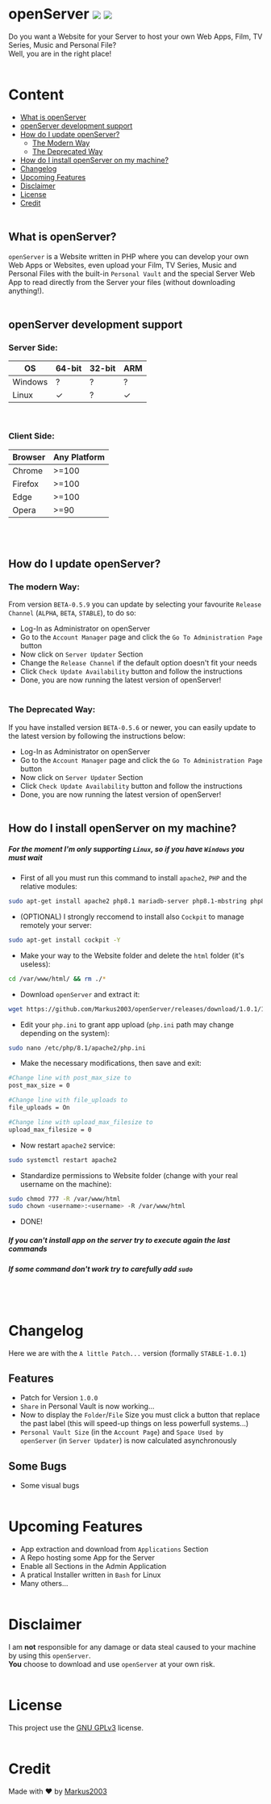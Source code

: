 # openServer ![](https://img.shields.io/github/languages/code-size/Markus2003/openServer?style=for-the-badge) ![](https://img.shields.io/github/license/Markus2003/openserver?style=for-the-badge)
Do you want a Website for your Server to host your own Web Apps, Film, TV Series, Music and Personal File?<br>
Well, you are in the right place!
<br><br>

# Content
- [What is openServer](#what-is-openserver)
- [openServer development support](#openserver-development-support)
- [How do I update openServer?](#how-do-i-update-openserver)
    - [The Modern Way](#the-modern-way)
    - [The Deprecated Way](#the-deprecated-way)
- [How do I install openServer on my machine?](#how-do-i-install-openserver-on-my-machine)
- [Changelog](#changelog)
- [Upcoming Features](#upcoming-features)
- [Disclaimer](#disclaimer)
- [License](#license)
- [Credit](#credit)
<br><br>

## What is openServer?
`openServer` is a Website written in PHP where you can develop your own Web Apps or Websites, even upload your Film, TV Series, Music and Personal Files with the built-in `Personal Vault` and the special Server Web App to read directly from the Server your files (without downloading anything!).
<br><br>

## openServer development support
### Server Side:
| OS | 64-bit | 32-bit | ARM |
|----|--------|--------|-----|
| Windows |  ?  |  ?  |  ?  |
| Linux   |  ✓  |  ?   |  ✓  |
<br>

### Client Side:
| Browser | Any Platform |
|---------|--------------|
| Chrome  |    >=100     |
| Firefox |    >=100     |
| Edge    |    >=100     |
| Opera   |    >=90      |

<br><br>

## How do I update openServer?
### The modern Way:
From version `BETA-0.5.9` you can update by selecting your favourite `Release Channel` (`ALPHA`, `BETA`, `STABLE`), to do so:
- Log-In as Administrator on openServer
- Go to the `Account Manager` page and click the `Go To Administration Page` button
- Now click on `Server Updater` Section
- Change the `Release Channel` if the default option doesn't fit your needs
- Click `Check Update Availability` button and follow the instructions
- Done, you are now running the latest version of openServer!
<br><br>

### The Deprecated Way:
If you have installed version `BETA-0.5.6` or newer, you can easily update to the latest version by following the instructions below:
- Log-In as Administrator on openServer
- Go to the `Account Manager` page and click the `Go To Administration Page` button
- Now click on `Server Updater` Section
- Click `Check Update Availability` button and follow the instructions
- Done, you are now running the latest version of openServer!
<br><br>

## How do I install openServer on my machine?
##### For the moment I'm only supporting `Linux`, so if you have `Windows` you must wait<br>
- First of all you must run this command to install `apache2`, `PHP` and the relative modules:
```bash
sudo apt-get install apache2 php8.1 mariadb-server php8.1-mbstring php8.1-mysql php8.1-xml php8.1-zip -y
```
- (OPTIONAL) I strongly reccomend to install also `Cockpit` to manage remotely your server:
```bash
sudo apt-get install cockpit -Y
```
- Make your way to the Website folder and delete the `html` folder (it's useless):
```bash
cd /var/www/html/ && rm ./*
```
- Download `openServer` and extract it:
```bash
wget https://github.com/Markus2003/openServer/releases/download/1.0.1/1.0.1.zip && unzip 1.0.1.zip && rm 1.0.1.zip
```
- Edit your `php.ini` to grant app upload (`php.ini` path may change depending on the system):
```bash
sudo nano /etc/php/8.1/apache2/php.ini
```
- Make the necessary modifications, then save and exit:
```bash
#Change line with post_max_size to
post_max_size = 0

#Change line with file_uploads to
file_uploads = On

#Change line with upload_max_filesize to
upload_max_filesize = 0
```

- Now restart `apache2` service:
```bash
sudo systemctl restart apache2
```

- Standardize permissions to Website folder (change <username> with your real username on the machine):
```bash
sudo chmod 777 -R /var/www/html
sudo chown <username>:<username> -R /var/www/html
```

- DONE!
##### If you can't install app on the server try to execute again the last commands
##### If some command don't work try to carefully add `sudo`
<br><br>

# Changelog
Here we are with the `A little Patch...` version (formally `STABLE-1.0.1`)<br>
## Features

- Patch for Version `1.0.0`
- `Share` in Personal Vault is now working...
- Now to display the `Folder`/`File` Size you must click a button that replace the past label (this will speed-up things on less powerfull systems...)
- `Personal Vault Size` (in the `Account Page`) and `Space Used by openServer` (in `Server Updater`) is now calculated asynchronously


## Some Bugs
- Some visual bugs
<br><br>

# Upcoming Features
- App extraction and download from `Applications` Section
- A Repo hosting some App for the Server
- Enable all Sections in the Admin Application
- A pratical Installer written in `Bash` for Linux
- Many others...
<br><br>

# Disclaimer
I am **not** responsible for any damage or data steal caused to your machine by using this `openServer`.<br>
**You** choose to download and use `openServer` at your own risk.
<br><br>

# License
This project use the [GNU GPLv3](LICENSE) license.
<br><br>

# Credit
Made with :heart: by [Markus2003](https://github.com/Markus2003)
